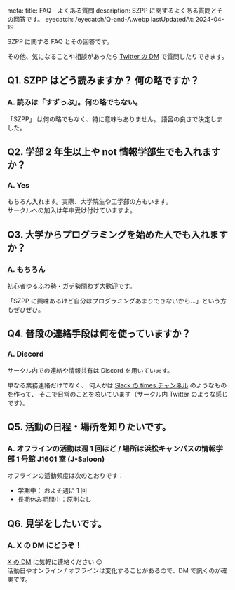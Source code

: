 <route lang="yaml">
meta:
    title: FAQ - よくある質問
    description: SZPP に関するよくある質問とその回答です。
    eyecatch: /eyecatch/Q-and-A.webp
    lastUpdatedAt: 2024-04-19
</route>

SZPP に関する FAQ とその回答です。

その他、気になることや相談があったら
[Twitter の DM](https://twitter.com/szpp_3776) で質問したりできます。
<!-- [Peing に匿名で質問](https://peing.net/ja/szpp_3776) したり、 -->

## Q1. SZPP はどう読みますか？ 何の略ですか？

### A. 読みは「すずっぷ」。何の略でもない。

「SZPP」 は何の略でもなく、特に意味もありません。
語呂の良さで決定しました。

## Q2. 学部 2 年生以上や not 情報学部生でも入れますか？

### A. Yes

もちろん入れます。実際、大学院生や工学部の方もいます。\
サークルへの加入は年中受け付けていますよ。

## Q3. 大学からプログラミングを始めた人でも入れますか？

### A. もちろん

初心者ゆるふわ勢・ガチ勢問わず大歓迎です。

「SZPP に興味あるけど自分はプログラミングあまりできないから...」という方もぜひぜひ。

## Q4. 普段の連絡手段は何を使っていますか？

### A. Discord

サークル内での連絡や情報共有は Discord を用いています。

単なる業務連絡だけでなく、
何人かは [Slack の times チャンネル](https://qiita.com/w-tdon/items/e2ed168ced63dffa6035) のようなものを作って、
そこで日常のことを呟いています（サークル内 Twitter のような感じです）。

## Q5. 活動の日程・場所を知りたいです。

### A. オフラインの活動は週 1 回ほど / 場所は浜松キャンパスの情報学部 1 号館 J1601 室 (J-Saloon)

オフラインの活動頻度は次のとおりです：

- 学期中： およそ週に 1 回
- 長期休み期間中：原則なし

## Q6. 見学をしたいです。

### A. X の DM にどうぞ！

[X の DM](https://x.com/szpp_3776) に気軽に連絡ください 😊 \
活動日やオンライン / オフラインは変化することがあるので、DM で訊くのが確実です。

<!-- ## Q7. (AtCoder のレートについて) 何色コーダーが在籍していますか？

### A. 最高レートで青の人がいます

AtCoder 上のレート最大値で色別に数えると、

- 青: 2 名
- 水: 1 名
- 緑: 5 名
- 茶: 5 名
- 灰: 7 名

です。

過去に情報オリンピック本選や SuperComputingContest 本選に出場した人もいます。\
また、2022 年の ICPC ではチーム HamsterHeaven としてアジア地区大会へ進出しました。 -->
